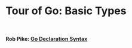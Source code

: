 # Tour of Go: Basic Types

</br>

**Rob Pike: [Go Declaration Syntax](https://blog.golang.org/declaration-syntax)**